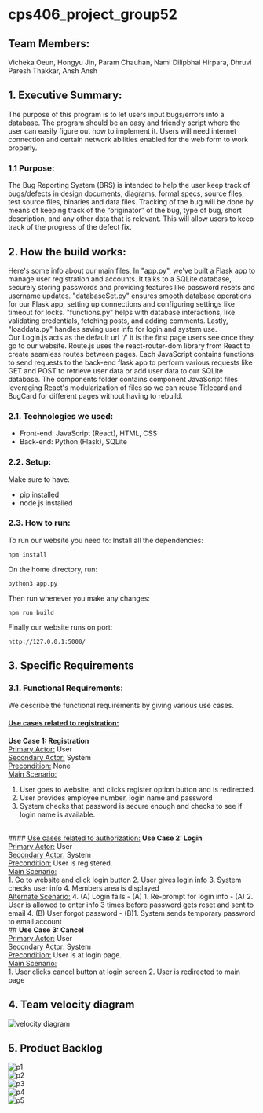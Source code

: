 # cps406_project_group52
## Team Members:
Vicheka Oeun,
Hongyu Jin,
Param Chauhan,
Nami Dilipbhai Hirpara,
Dhruvi Paresh Thakkar,
Ansh Ansh

## 1. Executive Summary:
The purpose of this program is to let users input bugs/errors into a database. The program should
be an easy and friendly script where the user can easily figure out how to implement it. Users
will need internet connection and certain network abilities enabled for the web form to work
properly.
### 1.1 Purpose:
The Bug Reporting System (BRS) is intended to help the user keep track of bugs/defects in
design documents, diagrams, formal specs, source files, test source files, binaries and data
files. Tracking of the bug will be done by means of keeping track of the “originator” of the
bug, type of bug, short description, and any other data that is relevant. This will allow users
to keep track of the progress of the defect fix.

## 2. How the build works:
Here's some info about our main files, In "app.py", we've built a Flask app to manage user registration and accounts. It talks to a SQLite database, securely storing passwords and providing features like password resets and username updates. "databaseSet.py" ensures smooth database operations for our Flask app, setting up connections and configuring settings like timeout for locks. "functions.py" helps with database interactions, like validating credentials, fetching posts, and adding comments. Lastly, "loaddata.py" handles saving user info for login and system use.
<br>
Our Login.js acts as the default url '/' it is the first page users see once they go to our website. Route.js uses the react-router-dom library from React to create seamless routes between pages. Each JavaScript contains functions to send requests to the back-end flask app to perform various requests like GET and POST to retrieve user data or add user data to our SQLite database. The components folder contains component JavaScript files leveraging React's modularization of files so we can reuse Titlecard and BugCard for different pages without having to rebuild.

### 2.1. Technologies we used:
- Front-end:
JavaScript (React), HTML, CSS
- Back-end:
Python (Flask), SQLite

### 2.2. Setup:
Make sure to have:
- pip installed
- node.js installed

### 2.3. How to run:
To run our website you need to:
Install all the dependencies:
```
npm install
```
On the home directory, run:
```
python3 app.py
```
Then run whenever you make any changes:
```
npm run build
```
Finally our website runs on port:
```
http://127.0.0.1:5000/
```

## 3. Specific Requirements
### 3.1. Functional Requirements:
We describe the functional requirements by giving various use cases.
<br>
#### <u>Use cases related to registration:</u>
<b>Use Case 1: Registration</b>
<br>
<u>Primary Actor:</u> User
<br>
<u>Secondary Actor:</u> System
<br>
<u>Precondition:</u> None
<br>
<u>Main Scenario:</u>
<br>
1. User goes to website, and clicks register option button and is redirected.
2. User provides employee number, login name and password
3. System checks that password is secure enough and checks to see if login
name is available.
<br>
#### <u>Use cases related to authorization:</u>
<b>Use Case 2: Login</b>
<br>
<u>Primary Actor:</u> User
<br>
<u>Secondary Actor:</u> System
<br>
<u>Precondition:</u> User is registered.
<br>
<u>Main Scenario:</u>
<br>
1. Go to website and click login button
2. User gives login info
3. System checks user info
4. Members area is displayed
<br>
<u>Alternate Scenario:</u>
4. (A) Login fails
    - (A) 1. Re-prompt for login info
    - (A) 2. User is allowed to enter info 3 times before password gets reset
and sent to email
4. (B) User forgot password
    - (B)1. System sends temporary password to email account
<br>
##
<b>Use Case 3: Cancel</b>
<br>
<u>Primary Actor:</u> User
<br>
<u>Secondary Actor:</u> System
<br>
<u>Precondition:</u> User is at login page.
<br>
<u>Main Scenario:</u>
<br>
1. User clicks cancel button at login screen
2. User is redirected to main page

## 4. Team velocity diagram
![velocity diagram](./public/velocity%20diagram.png)

## 5. Product Backlog
![p1](./public/p1.png)
<br>
![p2](./public/p2.png)
<br>
![p3](./public/p3.png)
<br>
![p4](./public/p4.png)
<br>
![p5](./public/p5.png)